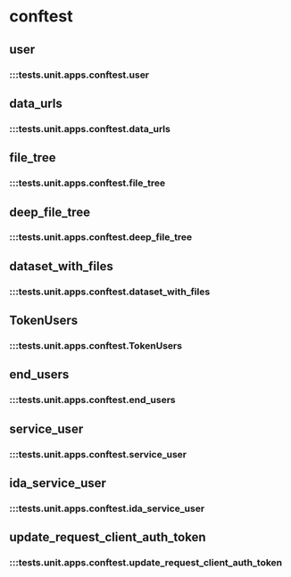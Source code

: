 # conftest

## user

### :::tests.unit.apps.conftest.user

## data_urls

### :::tests.unit.apps.conftest.data_urls

## file_tree

### :::tests.unit.apps.conftest.file_tree

## deep_file_tree

### :::tests.unit.apps.conftest.deep_file_tree

## dataset_with_files

### :::tests.unit.apps.conftest.dataset_with_files

## TokenUsers

### :::tests.unit.apps.conftest.TokenUsers

## end_users

### :::tests.unit.apps.conftest.end_users

## service_user

### :::tests.unit.apps.conftest.service_user

## ida_service_user

### :::tests.unit.apps.conftest.ida_service_user

## update_request_client_auth_token

### :::tests.unit.apps.conftest.update_request_client_auth_token

